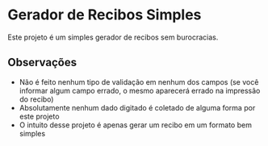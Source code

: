 # Gerador de Recibos Simples

Este projeto é um simples gerador de recibos sem burocracias.

## Observações

- Não é feito nenhum tipo de validação em nenhum dos campos (se você informar algum campo errado, o mesmo aparecerá errado na impressão do recibo)
- Absolutamente nenhum dado digitado é coletado de alguma forma por este projeto
- O intuito desse projeto é apenas gerar um recibo em um formato bem simples